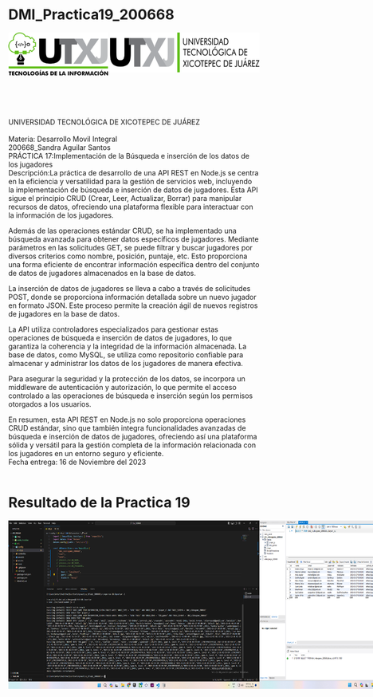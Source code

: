 # DMI_Practica19_200668
<div style="display: flex; justify-content: space-between;">
    <img align="left" src="https://github.com/Sanders2616/DMI_Practica16_200668/blob/27d5005f48d746c6df7b8ffe5a3d0b4dedbe6e6f/logos/LOGO%20TIC.png?raw=true" alt="Imagen 1" width="200"; />
    <img align="right" src="https://github.com/Sanders2616/DMI_Practica16_200668/blob/27d5005f48d746c6df7b8ffe5a3d0b4dedbe6e6f/logos/LOGO%20UTXJ%202019.png?raw=true" alt="Imagen 2" width="300" height="80" />
</div><br><br><br><br><br>
UNIVERSIDAD TECNOLÓGICA DE XICOTEPEC DE JUÁREZ <br><br>
Materia: Desarrollo Movil Integral <br>
200668_Sandra Aguilar Santos<br>
PRÁCTICA 17:Implementación de la Búsqueda e inserción de los datos de los jugadores<br>
Descripción:La práctica de desarrollo de una API REST en Node.js se centra en la eficiencia y versatilidad para la gestión de servicios web, incluyendo la implementación de búsqueda e inserción de datos de jugadores. Esta API sigue el principio CRUD (Crear, Leer, Actualizar, Borrar) para manipular recursos de datos, ofreciendo una plataforma flexible para interactuar con la información de los jugadores.

Además de las operaciones estándar CRUD, se ha implementado una búsqueda avanzada para obtener datos específicos de jugadores. Mediante parámetros en las solicitudes GET, se puede filtrar y buscar jugadores por diversos criterios como nombre, posición, puntaje, etc. Esto proporciona una forma eficiente de encontrar información específica dentro del conjunto de datos de jugadores almacenados en la base de datos.

La inserción de datos de jugadores se lleva a cabo a través de solicitudes POST, donde se proporciona información detallada sobre un nuevo jugador en formato JSON. Este proceso permite la creación ágil de nuevos registros de jugadores en la base de datos.

La API utiliza controladores especializados para gestionar estas operaciones de búsqueda e inserción de datos de jugadores, lo que garantiza la coherencia y la integridad de la información almacenada. La base de datos, como MySQL, se utiliza como repositorio confiable para almacenar y administrar los datos de los jugadores de manera efectiva.

Para asegurar la seguridad y la protección de los datos, se incorpora un middleware de autenticación y autorización, lo que permite el acceso controlado a las operaciones de búsqueda e inserción según los permisos otorgados a los usuarios.

En resumen, esta API REST en Node.js no solo proporciona operaciones CRUD estándar, sino que también integra funcionalidades avanzadas de búsqueda e inserción de datos de jugadores, ofreciendo así una plataforma sólida y versátil para la gestión completa de la información relacionada con los jugadores en un entorno seguro y eficiente. <br>
Fecha entrega: 16 de Noviembre del 2023 <br> <br>

# Resultado de la Practica 19

<div style="display: flex; justify-content:">
<img align="left" src="img/1.png?raw=true" alt="Imagen 1" width="800";/>
<img align="left" src="img/2.png?raw=true" alt="Imagen 1" width="800";/>
<img align="left" src="img/3.png?raw=true" alt="Imagen 1" width="800";/>
<img align="left" src="img/4.png?raw=true" alt="Imagen 1" width="800";/>
<img align="left" src="img/5.png?raw=true" alt="Imagen 1" width="800";/>
<img align="left" src="img/6.png?raw=true" alt="Imagen 1" width="800";/>
    



</div>

